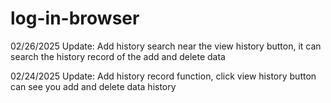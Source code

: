 # log-in-browser

02/26/2025 Update:
Add history search near the view history button, it can search the history record of the add and delete data

02/24/2025 Update:
Add history record function, click view history button can see you add and delete data history
